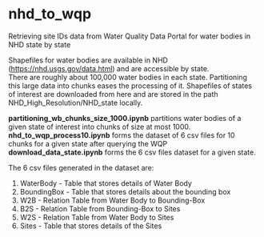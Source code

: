 # nhd_to_wqp
Retrieving site IDs data from Water Quality Data Portal for water bodies in NHD state by state 

Shapefiles for water bodies are available in NHD (https://nhd.usgs.gov/data.html) and are accessible by state. <br>
There are roughly about 100,000 water bodies in each state. Partitioning this large data into chunks eases the processing of it.
Shapefiles of states of interest are downloaded from here and are stored in the path NHD_High_Resolution/NHD_state locally. 

<b>partitioning_wb_chunks_size_1000.ipynb</b> partitions water bodies of a given state of interest into chunks of size at most 1000.<br> 
<b>nhd_to_wqp_process10.ipynb</b> forms the dataset of 6 csv files for 10 chunks for a given state after querying the WQP<br>
<b>download_data_state.ipynb</b> forms the 6 csv files dataset for a given state.<br>

The 6 csv files generated in the dataset are:
<br>
1. WaterBody - Table that stores details of Water Body<br>
2. BoundingBox - Table that stores details about the bounding box<br>
3. W2B - Relation Table from Water Body to Bounding-Box<br>
4. B2S - Relation Table from Bounding-Box to Sites<br>
5. W2S - Relation Table from Water Body to Sites<br>
6. Sites - Table that stores details of the Sites


